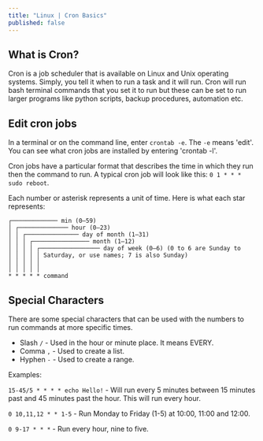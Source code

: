 ```yaml
---
title: "Linux | Cron Basics"
published: false
---
```


## What is Cron?
Cron is a job scheduler that is available on Linux and Unix operating systems. Simply, you tell it when to run a task and it will run.
Cron will run bash terminal commands that you set it to run but these can be set to run larger programs like python scripts, backup procedures, automation etc.

## Edit cron jobs
In a terminal or on the command line, enter `crontab -e`. The `-e` means 'edit'. You can see what cron jobs are installed by entering 'crontab -l'.

Cron jobs have a particular format that describes the time in which they run then the command to run. A typical cron job will look like this: `0 1 * * * sudo reboot`.

Each number or asterisk represents a unit of time. Here is what each star represents:
```
┌───────────── min (0–59)
│ ┌────────────── hour (0–23)
│ │ ┌─────────────── day of month (1–31)
│ │ │ ┌──────────────── month (1–12)
│ │ │ │ ┌───────────────── day of week (0–6) (0 to 6 are Sunday to
│ │ │ │ │ Saturday, or use names; 7 is also Sunday)
│ │ │ │ │
│ │ │ │ │
* * * * * command
```

<!-- The asterisk means that the command will every time. For example `* * * * * sudo reboot` will reboot the machine every minutes of every hour of every day of every week of every month. -->

## Special Characters
There are some special characters that can be used with the numbers to run commands at more specific times.

- Slash `/` - Used in the hour or minute place. It means EVERY.
- Comma `,` - Used to create a list.
- Hyphen `-` - Used to create a range.

Examples:

`15-45/5 * * * * echo Hello!` - Will run every 5 minutes between 15 minutes past and 45 minutes past the hour. This will run every hour.

`0 10,11,12 * * 1-5` - Run Monday to Friday (1-5) at 10:00, 11:00 and 12:00.

`0 9-17 * * *` - Run every hour, nine to five.
